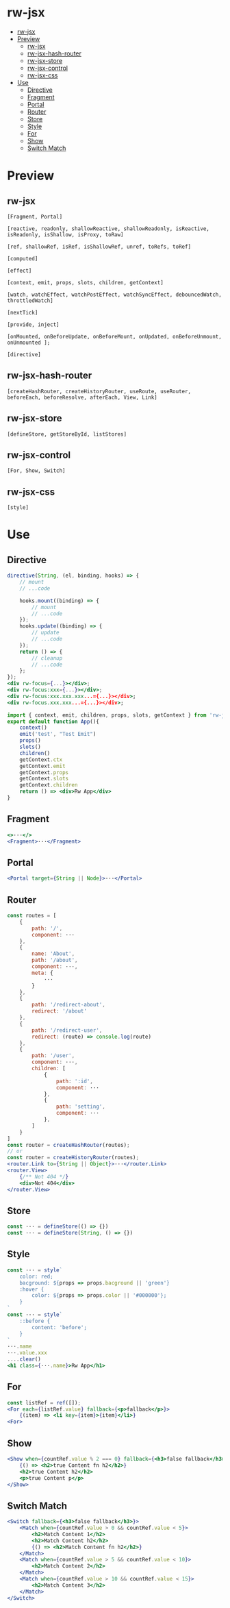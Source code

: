 # rw-jsx

- [rw-jsx](#rw-jsx)
- [Preview](#preview)
  - [rw-jsx](#rw-jsx-1)
  - [rw-jsx-hash-router](#rw-jsx-hash-router)
  - [rw-jsx-store](#rw-jsx-store)
  - [rw-jsx-control](#rw-jsx-control)
  - [rw-jsx-css](#rw-jsx-css)
- [Use](#use)
  - [Directive](#directive)
  - [Fragment](#fragment)
  - [Portal](#portal)
  - [Router](#router)
  - [Store](#store)
  - [Style](#style)
  - [For](#for)
  - [Show](#show)
  - [Switch Match](#switch-match)

# Preview

## rw-jsx

`[Fragment, Portal]`

`[reactive, readonly, shallowReactive, shallowReadonly, isReactive, isReadonly, isShallow, isProxy, toRaw]`

`[ref, shallowRef, isRef, isShallowRef, unref, toRefs, toRef]`

`[computed]`

`[effect]`

`[context, emit, props, slots, children, getContext]`

`[watch, watchEffect, watchPostEffect, watchSyncEffect, debouncedWatch, throttledWatch]`

`[nextTick]`

`[provide, inject]`

`[onMounted, onBeforeUpdate, onBeforeMount, onUpdated, onBeforeUnmount,  onUnmounted ];`

`[directive]`

## rw-jsx-hash-router

`[createHashRouter, createHistoryRouter, useRoute, useRouter, beforeEach, beforeResolve, afterEach, View, Link]`

## rw-jsx-store

`[defineStore, getStoreById, listStores]`

## rw-jsx-control

`[For, Show, Switch]`

## rw-jsx-css

`[style]`

# Use

## Directive

```jsx
directive(String, (el, binding, hooks) => {
    // mount
    // ...code

    hooks.mount((binding) => {
        // mount
        // ...code
    });
    hooks.update((binding) => {
        // update
        // ...code
    });
    return () => {
        // cleanup
        // ...code
    };
});
<div rw-focus={...}></div>;
<div rw-focus:xxx={...}></div>;
<div rw-focus:xxx.xxx.xxx...={...}></div>;
<div rw-focus.xxx.xxx...={...}></div>;
```

```jsx
import { context, emit, children, props, slots, getContext } from 'rw-jsx'
export default function App(){
    context()
    emit('test', "Test Emit")
    props()
    slots()
    children()
    getContext.ctx
    getContext.emit
    getContext.props
    getContext.slots
    getContext.children
    return () => <div>Rw App</div>
}

```



## Fragment

```jsx
<>···</>
<Fragment>···</Fragment>
```

## Portal

```jsx
<Portal target={String || Node}>···</Portal>
```

## Router

```jsx
const routes = [
    {
        path: '/',
        component: ···
    },
    {
        name: 'About',
        path: '/about',
        component: ···,
        meta: {
            ···
        }
    },
    {
        path: '/redirect-about',
        redirect: '/about'
    },
    {
        path: '/redirect-user',
        redirect: (route) => console.log(route)
    },
    {
        path: '/user',
        component: ···,
        children: [
            {
                path: ':id',
                component: ···
            },
            {
                path: 'setting',
                component: ···
            },
        ]
    }
]
const router = createHashRouter(routes);
// or
const router = createHistoryRouter(routes);
<router.Link to={String || Object}>···</router.Link>
<router.View>
    {/** Not 404 */}
    <div>Not 404</div>
</router.View>
```

## Store

```js
const ··· = defineStore(() => {})
const ··· = defineStore(String, () => {})
```

## Style

```jsx
const ··· = style`
    color: red;
    bacground: ${props => props.bacground || 'green'}
    :hover {
        color: ${props => props.color || '#000000'};
    }
`
const ··· = style`
    ::before {
        content: 'before';
    }
`
···.name
···.value.xxx
....clear()
<h1 class={···.name}>Rw App</h1>
```

## For

```jsx
const listRef = ref([]);
<For each={listRef.value} fallback={<p>fallback</p>}>
    {(item) => <li key={item}>{item}</li>}
<For>

```

## Show

```jsx
<Show when={countRef.value % 2 === 0} fallback={<h3>false fallback</h3>}>
    {() => <h2>true Content fn h2</h2>}
    <h2>true Content h2</h2>
    <p>true Content p</p>
</Show>
```

## Switch Match

```jsx
<Switch fallback={<h3>false fallback</h3>}>
    <Match when={countRef.value > 0 && countRef.value < 5}>
        <h2>Match Content 1</h2>
        <h2>Match Content h2</h2>
        {() => <h2>Match Content fn h2</h2>}
    </Match>
    <Match when={countRef.value > 5 && countRef.value < 10}>
        <h2>Match Content 2</h2>
    </Match>
    <Match when={countRef.value > 10 && countRef.value < 15}>
        <h2>Match Content 3</h2>
    </Match>
</Switch>
```
